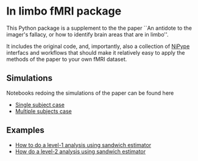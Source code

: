 
# In limbo fMRI package 
This Python package is a supplement to the the paper
``An antidote to the imager's fallacy, or how to identify brain areas that are
in limbo''.

It includes the original code, and, importantly, also a collection of
[NiPype](https://github.com/nipy/nipype) interfacs and workflows that should
make it relatively easy to apply the methods of the paper to your own fMRI
dataset.


## Simulations
Notebooks redoing the simulations of the paper can be found here
* [Single subject case](http://nbviewer.ipython.org/github/Gilles86/in_limbo/blob/master/notebooks/single_subject.ipynb)
* [Multiple subjects case](http://nbviewer.ipython.org/github/Gilles86/in_limbo/blob/master/notebooks/multiple_subjects.ipynb)


## Examples

* [How to do a level-1 analysis using sandwich estimator](http://nbviewer.ipython.org/github/Gilles86/in_limbo/blob/master/notebooks/How%20to%20use%20standard%20level%201%20sandwich%20estimator.ipynb)
* [How do a level-2 analysis using sandwich estimator](http://nbviewer.ipython.org/github/Gilles86/in_limbo/blob/master/notebooks/How%20to%20use%20standard%20level%201%20sandwich%20estimator.ipynb)
